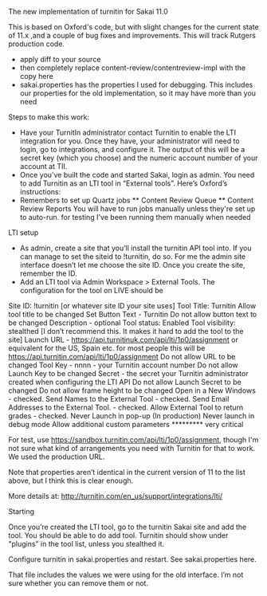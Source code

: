 The new implementation of turnitin for Sakai 11.0

This is based on Oxford's code, but with slight changes for
the current state of 11.x ,and a couple of bug fixes and
improvements. This will track Rutgers production code.

* apply diff to your source
* then completely replace content-review/contentreview-impl with the copy here
* sakai.properties has the properties I used for debugging. This includes
  our properties for the old implementation, so it may have more than you need

Steps to make this work:

* Have your TurnitIn administrator contact Turnitin to enable the LTI integration for you. Once they have, your administrator will need to login, go to integrations, and configure it. The output of this will be a secret key (which you choose) and the numeric account number of your account at TII.
* Once you’ve built the code and started Sakai, login as admin. You need to add Turnitin as an LTI tool in “External tools”. Here’s Oxford’s instructions:
* Remembers to set up Quartz jobs
** Content Review Queue
** Content Review Reports
You will have to run jobs manually unless they're set up to auto-run. for testing I've been running them manually when needed

LTI setup

* As admin, create a site that you’ll install the turnitin API tool into. If you can manage to set the siteid to !turnitin, do so. For me the admin site interface doesn’t let me choose the site ID. Once you create the site, remember the ID.
* Add an LTI tool via Admin Workspace > External Tools. The configuration for the tool on LIVE should be

Site ID: !turnitin [or whatever site ID your site uses]
Tool Title: Turnitin
Allow tool title to be changed
Set Button Text - Turnitin
Do not allow button text to be changed
Description - optional
Tool status: Enabled
Tool visibility: stealthed [I don’t recommend this. It makes it hard to add the tool to the site]
Launch URL - https://api.turnitinuk.com/api/lti/1p0/assignment or equivalent for the US, Spain etc.
  for most people this will be https://api.turnitin.com/api/lti/1p0/assignment
Do not allow URL to be changed
Tool Key - nnnn - your Turnitin account number
Do not allow Launch Key to be changed
Secret - the secret your Turnitin administrator created when configuring the LTI API
Do not allow Launch Secret to be changed
Do not allow frame height to be changed
Open in a New Windows - checked.
Send Names to the External Tool - checked.
Send Email Addresses to the External Tool. - checked.
Allow External Tool to return grades - checked.
Never Launch in pop-up
(In production) Never launch in debug mode
Allow additional custom parameters ********* very critical

For test, use  https://sandbox.turnitin.com/api/lti/1p0/assignment, though I'm not sure what kind of arrangements you need with Turnitin for that to work. We used the production URL.

Note that properties aren’t identical in the current version of 11 to the list above, but I think this is clear enough.

More details at: http://turnitin.com/en_us/support/integrations/lti/

Starting

Once you’re created the LTI tool, go to the turnitin Sakai site and add the tool. You should be able to do add tool. Turnitin should show under "plugins" in the tool list, unless you stealthed it.

Configure turnitin in sakai.properties and restart. See sakai.properties here.

That file includes the values we were using for the old interface. I’m not sure whether you can remove them or not.

